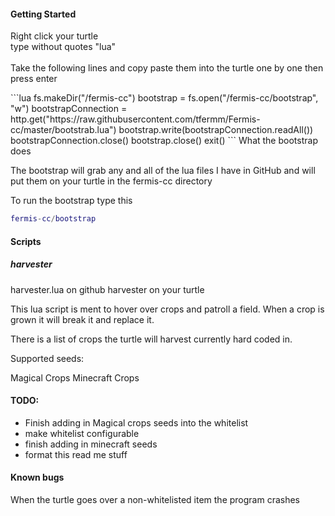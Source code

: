 <h4>Getting Started</h4>
<p>Right click your turtle<br>
type without quotes "lua"<br>
<br>
Take the following lines and copy paste them into the turtle one by one then press enter<br></p>
```lua
fs.makeDir("/fermis-cc")
bootstrap = fs.open("/fermis-cc/bootstrap", "w")
bootstrapConnection = http.get("https://raw.githubusercontent.com/tfermm/Fermis-cc/master/bootstrab.lua")
bootstrap.write(bootstrapConnection.readAll())
bootstrapConnection.close()
bootstrap.close()
exit()
```
What the bootstrap does

The bootstrap will grab any and all of the lua files I have in GitHub and will put them on your turtle in the fermis-cc directory

To run the bootstrap type this

```lua
fermis-cc/bootstrap
```

<h4>Scripts</h4>

<h5>harvester</h5>

harvester.lua on github 
harvester on your turtle

This lua script is ment to hover over crops and patroll a field.
When a crop is grown it will break it and replace it.

There is a list of crops the turtle will harvest currently hard coded in.

Supported seeds:

Magical Crops
Minecraft Crops

<h4>TODO:</h4>
<ul>
<li>Finish adding in Magical crops seeds into the whitelist</li>
<li>make whitelist configurable</li>
<li>finish adding in minecraft seeds</li>
<li>format this read me stuff</li>
</ul>
<h4>Known bugs</h4>
When the turtle goes over a non-whitelisted item the program crashes
